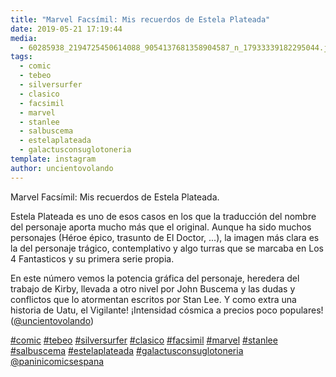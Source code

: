 ```yaml
---
title: "Marvel Facsímil: Mis recuerdos de Estela Plateada"
date: 2019-05-21 17:19:44
media: 
  - 60285938_2194725450614088_9054137681358904587_n_17933339182295044.jpg
tags: 
  - comic
  - tebeo
  - silversurfer
  - clasico
  - facsimil
  - marvel
  - stanlee
  - salbuscema
  - estelaplateada
  - galactusconsuglotoneria
template: instagram
author: uncientovolando
---
```


Marvel Facsímil: Mis recuerdos de Estela Plateada.

Estela Plateada es uno de esos casos en los que la traducción del nombre del personaje aporta mucho más que el original. Aunque ha sido muchos personajes (Héroe épico, trasunto de El Doctor, ...), la imagen más clara es la del personaje trágico, contemplativo y algo turras que se marcaba en Los 4 Fantasticos y su primera serie propia.

En este número vemos la potencia gráfica del personaje, heredera del trabajo de Kirby, llevada a otro nivel por John Buscema y las dudas y conflictos que lo atormentan escritos por Stan Lee. Y como extra una historia de Uatu, el Vigilante! ¡Intensidad cósmica a precios poco populares! ([@uncientovolando](https://instagram.com/uncientovolando))






[#comic](/tags/comic) [#tebeo](/tags/tebeo) [#silversurfer](/tags/silversurfer) [#clasico](/tags/clasico) [#facsimil](/tags/facsimil) [#marvel](/tags/marvel) [#stanlee](/tags/stanlee) [#salbuscema](/tags/salbuscema) [#estelaplateada](/tags/estelaplateada) [#galactusconsuglotoneria](/tags/galactusconsuglotoneria) [@paninicomicsespana](https://instagram.com/paninicomicsespana)

